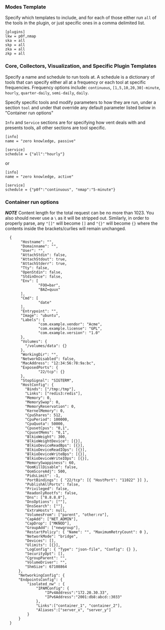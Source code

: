 ### Modes Template

Specify which templates to include, and for each of those either run `all` of
the tools in the plugin, or just specific ones in a comma delimited list.

```
[plugins]
lkw = p0f,nmap
ska = all
skp = all
zka = all
zkp = all
```

### Core, Collectors, Visualization, and Specific Plugin Templates

Specify a name and schedule to run tools at.  A schedule is a dictionary of
tools that can specify either all at a frequency or each tool at specific
frequencies.  Frequency options include: `continuous`, `[1,5,10,20,30]-minute`,
`hourly`, `quarter-daily`, `semi-daily`, `daily`.

Specify specific tools and modify parameters to how they are run, under a
section `tool` and under that override any default parameter listed below in
"Container run options"

`Info` and `Service` sections are for specifying how vent deals with and
presents tools, all other sections are tool specific.

```
[info]
name = "zero knowledge, passive"

[service]
schedule = {"all":"hourly"}
```

or

```
[info]
name = "zero knowledge, active"

[service]
schedule = {"p0f":"continuous", "nmap":"5-minute"}
```

### Container run options

***NOTE*** Content length for the total request can be no more than 1023. You also should never use a `\` as it will be stripped out.  Similarly, in order to properly parse, any `"[]"` will become `[]` and `"{}"` will become `{}` where the contents inside the brackets/curlies will remain unchanged.

```
  {
       "Hostname": "",
       "Domainname": "",
       "User": "",
       "AttachStdin": false,
       "AttachStdout": true,
       "AttachStderr": true,
       "Tty": false,
       "OpenStdin": false,
       "StdinOnce": false,
       "Env": [
               "FOO=bar",
               "BAZ=quux"
       ],
       "Cmd": [
               "date"
       ],
       "Entrypoint": "",
       "Image": "ubuntu",
       "Labels": {
               "com.example.vendor": "Acme",
               "com.example.license": "GPL",
               "com.example.version": "1.0"
       },
       "Volumes": {
         "/volumes/data": {}
       },
       "WorkingDir": "",
       "NetworkDisabled": false,
       "MacAddress": "12:34:56:78:9a:bc",
       "ExposedPorts": {
               "22/tcp": {}
       },
       "StopSignal": "SIGTERM",
       "HostConfig": {
         "Binds": ["/tmp:/tmp"],
         "Links": ["redis3:redis"],
         "Memory": 0,
         "MemorySwap": 0,
         "MemoryReservation": 0,
         "KernelMemory": 0,
         "CpuShares": 512,
         "CpuPeriod": 100000,
         "CpuQuota": 50000,
         "CpusetCpus": "0,1",
         "CpusetMems": "0,1",
         "BlkioWeight": 300,
         "BlkioWeightDevice": [{}],
         "BlkioDeviceReadBps": [{}],
         "BlkioDeviceReadIOps": [{}],
         "BlkioDeviceWriteBps": [{}],
         "BlkioDeviceWriteIOps": [{}],
         "MemorySwappiness": 60,
         "OomKillDisable": false,
         "OomScoreAdj": 500,
         "PidsLimit": -1,
         "PortBindings": { "22/tcp": [{ "HostPort": "11022" }] },
         "PublishAllPorts": false,
         "Privileged": false,
         "ReadonlyRootfs": false,
         "Dns": ["8.8.8.8"],
         "DnsOptions": [""],
         "DnsSearch": [""],
         "ExtraHosts": null,
         "VolumesFrom": ["parent", "other:ro"],
         "CapAdd": ["NET_ADMIN"],
         "CapDrop": ["MKNOD"],
         "GroupAdd": ["newgroup"],
         "RestartPolicy": { "Name": "", "MaximumRetryCount": 0 },
         "NetworkMode": "bridge",
         "Devices": [],
         "Ulimits": [{}],
         "LogConfig": { "Type": "json-file", "Config": {} },
         "SecurityOpt": [],
         "CgroupParent": "",
         "VolumeDriver": "",
         "ShmSize": 67108864
      },
      "NetworkingConfig": {
      "EndpointsConfig": {
          "isolated_nw" : {
              "IPAMConfig": {
                  "IPv4Address":"172.20.30.33",
                  "IPv6Address":"2001:db8:abcd::3033"
              },
              "Links":["container_1", "container_2"],
              "Aliases":["server_x", "server_y"]
          }
      }
  }
```
